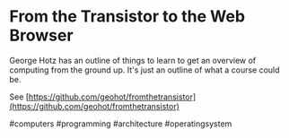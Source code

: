 # From the Transistor to the Web Browser

George Hotz has an outline of things to learn to get an overview of computing from the ground up. It's just an outline of what a course could be.

See [https://github.com/geohot/fromthetransistor](https://github.com/geohot/fromthetransistor)

#computers
#programming
#architecture
#operatingsystem
